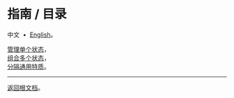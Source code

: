 # 指南 / 目录

中文 &nbsp;•&nbsp; [English](./README.en.md)。

[管理单个状态](./57934f5.md)，<br/>
[组合多个状态](./7f95611.md)，<br/>
[分隔通用特质](./eb8ec2b.md)。

---

[返回根文档](../../README.md)。

